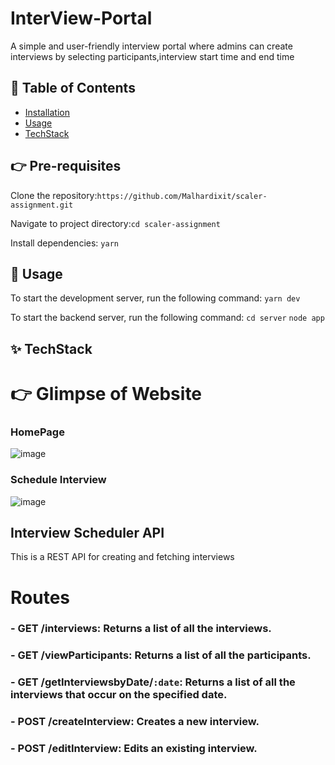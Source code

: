 # InterView-Portal

A simple and user-friendly interview portal where admins can create interviews by selecting participants,interview start time and end time

## 📖 Table of Contents

- [Installation](#installation)
- [Usage](#usage)
- [TechStack](#tech)

## 👉 Pre-requisites

Clone the repository:`https://github.com/Malhardixit/scaler-assignment.git`

Navigate to project directory:`cd scaler-assignment`

Install dependencies: `yarn`

## 🤹‍ Usage

To start the development server, run the following command:
`yarn dev`

To start the backend server, run the following command:
`cd server`
`node app`

## ✨ TechStack

# 👉 Glimpse of Website

### HomePage

![image](https://user-images.githubusercontent.com/25477443/220926056-9473755b-44b9-425a-8346-3f87c8d2011d.png)

### Schedule Interview

![image](https://user-images.githubusercontent.com/25477443/220926692-0208a027-0f26-439d-960c-b8254d5a6701.png)

## Interview Scheduler API

This is a REST API for creating and fetching interviews

# Routes

### - GET /interviews: Returns a list of all the interviews.

### - GET /viewParticipants: Returns a list of all the participants.

### - GET /getInterviewsbyDate/`:date`: Returns a list of all the interviews that occur on the specified date.

### - POST /createInterview: Creates a new interview.

### - POST /editInterview: Edits an existing interview.
